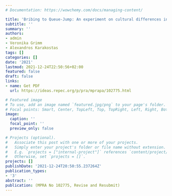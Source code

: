 ```yaml
---
# Documentation: https://wowchemy.com/docs/managing-content/

title: 'Bribing to Queue-Jump: An experiment on cultural differences in bribing attitudes among Greeks and Germans'
subtitle: ''
summary: ''
authors:
- admin
- Veronika Grimm
- Alexandros Karakostas
tags: []
categories: []
date: '2021'
lastmod: 2021-12-24T22:50:56+02:00
featured: false
draft: false
links:
- name: Get PDF
  url: https://ideas.repec.org/p/pra/mprapa/102775.html

# Featured image
# To use, add an image named `featured.jpg/png` to your page's folder.
# Focal points: Smart, Center, TopLeft, Top, TopRight, Left, Right, BottomLeft, Bottom, BottomRight.
image:
  caption: ''
  focal_point: ''
  preview_only: false

# Projects (optional).
#   Associate this post with one or more of your projects.
#   Simply enter your project's folder or file name without extension.
#   E.g. `projects = ["internal-project"]` references `content/project/deep-learning/index.md`.
#   Otherwise, set `projects = []`.
projects: []
publishDate: '2021-12-24T20:50:55.237264Z'
publication_types: 
- '3'
abstract: ''
publication: (MPRA No 102775, Revise and Resubmit)
---
```

